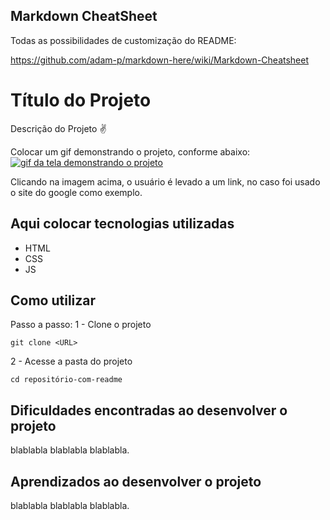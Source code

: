 ## Markdown CheatSheet
Todas as possibilidades de customização do README: 

https://github.com/adam-p/markdown-here/wiki/Markdown-Cheatsheet

# Título do Projeto
Descrição do Projeto ✌

Colocar um gif demonstrando o projeto, conforme abaixo:
[<img src="./tela.gif" alt="gif da tela demonstrando o projeto">](https://google.com)

Clicando na imagem acima, o usuário é levado a um link, no caso foi usado o site do google como exemplo.

## Aqui colocar tecnologias utilizadas
- HTML
- CSS
- JS

## Como utilizar
Passo a passo:
1 - Clone o projeto
```
git clone <URL>
```
2 - Acesse a pasta do projeto
```
cd repositório-com-readme
```

## Dificuldades encontradas ao desenvolver o projeto
blablabla blablabla blablabla.

## Aprendizados ao desenvolver o projeto
blablabla blablabla blablabla.